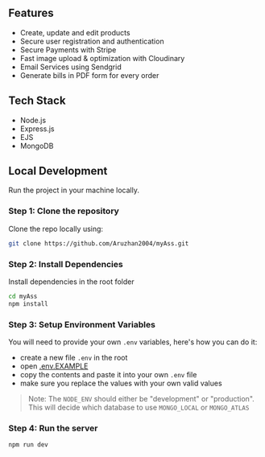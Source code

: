 

## Features

- Create, update and edit products
- Secure user registration and authentication
- Secure Payments with Stripe
- Fast image upload & optimization with Cloudinary
- Email Services using Sendgrid
- Generate bills in PDF form for every order

## Tech Stack

- Node.js
- Express.js
- EJS
- MongoDB

## Local Development

Run the project in your machine locally.

### Step 1: Clone the repository

Clone the repo locally using:

```sh
git clone https://github.com/Aruzhan2004/myAss.git
```

### Step 2: Install Dependencies

Install dependencies in the root folder

```sh
cd myAss
npm install
```

### Step 3: Setup Environment Variables

You will need to provide your own `.env` variables, here's how you can do it:

- create a new file `.env` in the root
- open [.env.EXAMPLE](./.env.EXAMPLE)
- copy the contents and paste it into your own `.env` file
- make sure you replace the values with your own valid values

> Note: The `NODE_ENV` should either be "development" or "production". This will decide which database to use `MONGO_LOCAL` or `MONGO_ATLAS`

### Step 4: Run the server

```sh
npm run dev
```
